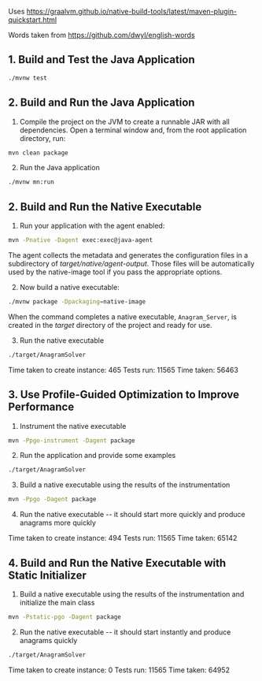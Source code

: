 
Uses https://graalvm.github.io/native-build-tools/latest/maven-plugin-quickstart.html

Words taken from https://github.com/dwyl/english-words


## 1. Build and Test the Java Application

```bash
./mvnw test
```

## 2. Build and Run the Java Application

1. Compile the project on the JVM to create a runnable JAR with all dependencies. 
Open a terminal window and, from the root application directory, run:

```bash
mvn clean package
```

2. Run the Java application

```bash
./mvnw mn:run
```


## 2. Build and Run the Native Executable 

1. Run your application with the agent enabled:

```bash
mvn -Pnative -Dagent exec:exec@java-agent
```

The agent collects the metadata and generates the configuration files in a subdirectory of _target/native/agent-output_. Those files will be automatically used by the native-image tool if you pass the appropriate options.


2. Now build a native executable:

```bash
./mvnw package -Dpackaging=native-image 
```

When the command completes a native executable, `Anagram_Server`, is created in the _target_ directory of the project and ready for use.

3. Run the native executable

```bash
./target/AnagramSolver
```



Time taken to create instance: 465
Tests run: 11565
Time taken: 56463

## 3. Use Profile-Guided Optimization to Improve Performance

1. Instrument the native executable

```bash
mvn -Ppgo-instrument -Dagent package
```

2. Run the application and provide some examples

```bash
./target/AnagramSolver
```

3. Build a native executable using the results of the instrumentation

```bash
mvn -Ppgo -Dagent package
```

4. Run the native executable -- it should start more quickly and produce anagrams more quickly


Time taken to create instance: 494
Tests run: 11565
Time taken: 65142

## 4. Build and Run the Native Executable with Static Initializer

1. Build a native executable using the results of the instrumentation and initialize the main class

```bash
mvn -Pstatic-pgo -Dagent package
```

2. Run the native executable -- it should start instantly and produce anagrams quickly

```bash
./target/AnagramSolver
```

Time taken to create instance: 0
Tests run: 11565
Time taken: 64952